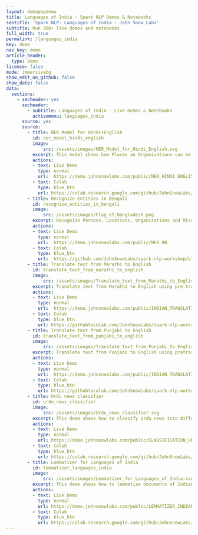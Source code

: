 ```yaml
---
layout: demopagenew
title: Languages of India - Spark NLP Demos & Notebooks
seotitle: 'Spark NLP: Languages of India - John Snow Labs'
subtitle: Run 300+ live demos and notebooks
full_width: true
permalink: /languages_india
key: demo
nav_key: demo
article_header:
  type: demo
license: false
mode: immersivebg
show_edit_on_github: false
show_date: false
data:
  sections:  
    - secheader: yes
      secheader:
        - subtitle: Languages of India - Live Demos & Notebooks
          activemenu: languages_india
      source: yes
      source: 
        - title: NER Model for Hindi+English
          id: ner_model_hindi_english
          image: 
              src: /assets/images/NER_Model_for_Hindi_English.svg
          excerpt: This model shows how Places an Organizations can be detected in mixed Hindi+English texts.
          actions:
          - text: Live Demo
            type: normal
            url:  https://demo.johnsnowlabs.com/public/NER_HINDI_ENGLISH/
          - text: Colab
            type: blue_btn
            url: https://colab.research.google.com/github/JohnSnowLabs/spark-nlp-workshop/blob/master/tutorials/streamlit_notebooks/NER_HINDI_ENGLISH.ipynb                
        - title: Recognize Entities in Bengali
          id: recognize_entities_in_bengali
          image: 
              src: /assets/images/Flag_of_Bangladesh.png
          excerpt: Recognize Persons, Locations, Organizations and Misc entities using an out of the box pretrained Deep Learning model and GloVe word embeddings (glove_840b_300d).
          actions:
          - text: Live Demo
            type: normal
            url:  https://demo.johnsnowlabs.com/public/NER_BN
          - text: Colab
            type: blue_btn
            url:  https://github.com/JohnSnowLabs/spark-nlp-workshop/blob/master/tutorials/streamlit_notebooks/NER.ipynb
        - title: Translate text from Marathi to English
          id: translate_text_from_marathi_to_english
          image: 
              src: /assets/images/Translate_text_from_Marathi_to_English.svg
          excerpt: Translate text from Marathi to English using pre-trained Deep Learning pipeline
          actions:
          - text: Live Demo
            type: normal
            url:  https://demo.johnsnowlabs.com/public/INDIAN_TRANSLATION_MARATHI/
          - text: Colab
            type: blue_btn
            url: https://githubtocolab.com/JohnSnowLabs/spark-nlp-workshop/blob/master/tutorials/streamlit_notebooks/TRANSLATION_PIPELINES_MODELS.ipynb  
        - title: Translate text from Punjabi to English
          id: translate_text_from_punjabi_to_english
          image: 
              src: /assets/images/Translate_text_from_Punjabi_to_English.svg
          excerpt: Translate text from Punjabi to English using pretrained Deep Learning pipeline
          actions:
          - text: Live Demo
            type: normal
            url:  https://demo.johnsnowlabs.com/public/INDIAN_TRANSLATION_PUNJABI/
          - text: Colab
            type: blue_btn
            url: https://githubtocolab.com/JohnSnowLabs/spark-nlp-workshop/blob/master/tutorials/streamlit_notebooks/TRANSLATION_PIPELINES_MODELS.ipynb
        - title: Urdu news classifier 
          id: urdu_news_classifier  
          image: 
              src: /assets/images/Urdu_news_classifier.svg
          excerpt: This demo shows how to classify Urdu news into different categories, such as Science, Entertainment, etc.
          actions:
          - text: Live Demo
            type: normal
            url: https://demo.johnsnowlabs.com/public/CLASSIFICATION_UR_NEWS/
          - text: Colab
            type: blue_btn
            url: https://colab.research.google.com/github/JohnSnowLabs/spark-nlp-workshop/blob/master/tutorials/streamlit_notebooks/CLASSIFICATION_UR_NEWS.ipynb  
        - title: Lemmatizer for Languages of India
          id: lemmatizer_languages_india
          image: 
              src: /assets/images/Lemmatizer_for_Languages_of_India.svg
          excerpt: This demo shows how to lemmatize documents of Indian languages.
          actions:
          - text: Live Demo
            type: normal
            url: https://demo.johnsnowlabs.com/public/LEMMATIZER_INDIAN/
          - text: Colab
            type: blue_btn
            url: https://colab.research.google.com/github/JohnSnowLabs/spark-nlp-workshop/blob/master/tutorials/Certification_Trainings/Public/2.Text_Preprocessing_with_SparkNLP_Annotators_Transformers.ipynb   
---
```

